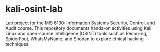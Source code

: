 # kali-osint-lab
Lab project for the MIS 6130: Information Systems Security, Control, and Audit course. This repository documents hands-on activities using Kali Linux and open-source intelligence (OSINT) tools such as Recon-ng, SpiderFoot, WhatsMyName, and Shodan to explore ethical hacking techniques.

